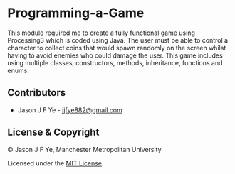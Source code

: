 # Programming-a-Game
This module required me to create a fully functional game using Processing3 which is coded using Java. The user must be able to control a character to collect coins that would spawn randomly on the screen whilst having to avoid enemies who could damage the user. This game includes using multiple classes, constructors, methods, inheritance, functions and enums.

## Contributors

- Jason J F Ye - <jjfye882@gmail.com>

## License & Copyright

© Jason J F Ye, Manchester Metropolitan University

Licensed under the [MIT License](LICENSE).
